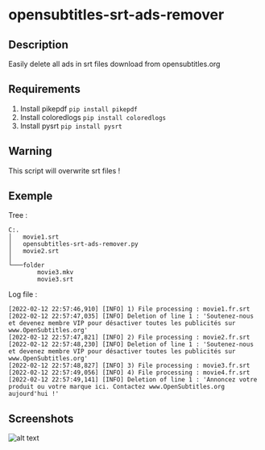 # opensubtitles-srt-ads-remover

## Description
Easily delete all ads in srt files download from opensubtitles.org

## Requirements
1) Install pikepdf `pip install pikepdf`
2) Install coloredlogs `pip install coloredlogs`
3) Install pysrt `pip install pysrt`

## Warning
This script will overwrite srt files !

## Exemple
Tree :
```
C:.
│   movie1.srt
│   opensubtitles-srt-ads-remover.py
│   movie2.srt
│
└───folder
        movie3.mkv
        movie3.srt
```

Log file :
```
[2022-02-12 22:57:46,910] [INFO] 1) File processing : movie1.fr.srt
[2022-02-12 22:57:47,035] [INFO] Deletion of line 1 : 'Soutenez-nous et devenez membre VIP pour désactiver toutes les publicités sur www.OpenSubtitles.org'
[2022-02-12 22:57:47,821] [INFO] 2) File processing : movie2.fr.srt
[2022-02-12 22:57:48,230] [INFO] Deletion of line 1 : 'Soutenez-nous et devenez membre VIP pour désactiver toutes les publicités sur www.OpenSubtitles.org'
[2022-02-12 22:57:48,827] [INFO] 3) File processing : movie3.fr.srt
[2022-02-12 22:57:49,056] [INFO] 4) File processing : movie4.fr.srt
[2022-02-12 22:57:49,141] [INFO] Deletion of line 1 : 'Annoncez votre produit ou votre marque ici. Contactez www.OpenSubtitles.org aujourd'hui !'
```

## Screenshots
![alt text](https://github.com/thomasdelorge/opensubtitles-srt-ads-remover/blob/main/screenshot.png?raw=true "python console screenshot")
